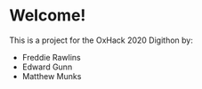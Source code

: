 # Welcome!

This is a project for the OxHack 2020 Digithon by:
 - Freddie Rawlins
 - Edward Gunn 
 - Matthew Munks


